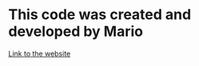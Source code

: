# This code was created and developed by Mario



[Link to the website](https://authentication19-5b29c2e044bf.herokuapp.com/)